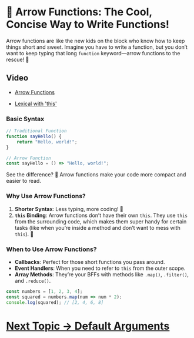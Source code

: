 # 🎯 Arrow Functions: The Cool, Concise Way to Write Functions!

Arrow functions are like the new kids on the block who know how to keep things short and sweet. Imagine you have to write a function, but you don’t want to keep typing that long `function` keyword—arrow functions to the rescue! 🏹

## Video

- [Arrow Functions](https://youtu.be/4N-L3Mmzu0Y?feature=shared)

- [Lexical with 'this'](https://youtu.be/0T5M3agKEnk?feature=shared)

### Basic Syntax

```javascript
// Traditional Function
function sayHello() {
    return "Hello, world!";
}

// Arrow Function
const sayHello = () => "Hello, world!";
```

See the difference? 👀 Arrow functions make your code more compact and easier to read.

### Why Use Arrow Functions?

1. **Shorter Syntax**: Less typing, more coding! 🎉
2. **`this` Binding**: Arrow functions don’t have their own `this`. They use `this` from the surrounding code, which makes them super handy for certain tasks (like when you’re inside a method and don’t want to mess with `this`). 💪

### When to Use Arrow Functions?

- **Callbacks**: Perfect for those short functions you pass around.
- **Event Handlers**: When you need to refer to `this` from the outer scope.
- **Array Methods**: They’re your BFFs with methods like `.map()`, `.filter()`, and `.reduce()`.

```javascript
const numbers = [1, 2, 3, 4];
const squared = numbers.map(num => num * 2);
console.log(squared); // [2, 4, 6, 8]
```

# [Next Topic -> Default Arguments](https://github.com/Aakash-Tamboli/Node-Learning/tree/master/ES6/03-Default-Arguments)